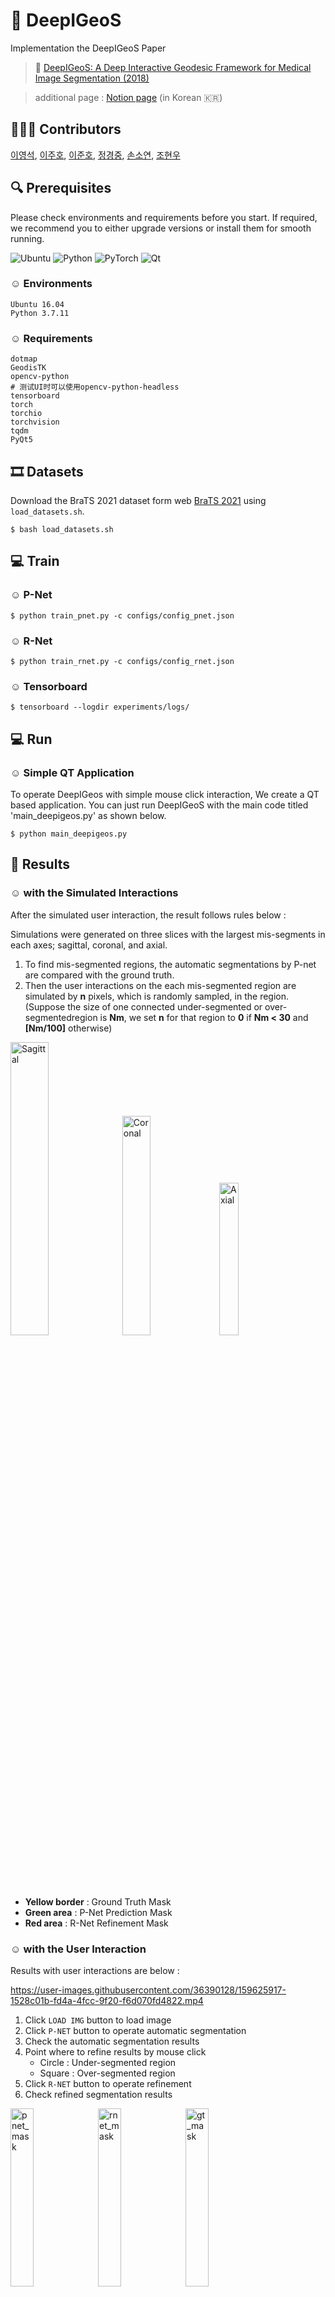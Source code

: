 # :brain: DeepIGeoS
Implementation the DeepIGeoS Paper
> :page_facing_up: [DeepIGeoS: A Deep Interactive Geodesic Framework for Medical Image Segmentation (2018)](https://ieeexplore.ieee.org/abstract/document/8370732)
 
> additional page : [Notion page](https://www.notion.so/modulabs/HIT-LAB-783449555af449f89c0b2f2dc4a5a72b?p=9f00609e62a24d32af95a7416703119f) (in Korean :kr:) 

## 👨🏻‍💻 Contributors
[이영석](https://github.com/younnggsuk), [이주호](https://github.com/wngh577), [이준호](https://github.com/junhoning), [정경중](https://github.com/KyeongJoong), [손소연](https://github.com/soyounson), [조현우](https://github.com/hwcho1130)

## :mag: Prerequisites
Please check environments and requirements before you start. If required, we recommend you to either upgrade versions or install them for smooth running.

![Ubuntu](https://img.shields.io/badge/Ubuntu-E95420?style=for-the-badge&logo=ubuntu&logoColor=white)
![Python](https://img.shields.io/badge/python-3670A0?style=for-the-badge&logo=python&logoColor=ffdd54)
![PyTorch](https://img.shields.io/badge/PyTorch-%23EE4C2C.svg?style=for-the-badge&logo=PyTorch&logoColor=white)
![Qt](https://img.shields.io/badge/Qt-%23217346.svg?style=for-the-badge&logo=Qt&logoColor=white)

### ☺︎ Environments
`Ubuntu 16.04`  
`Python 3.7.11`

### ☺︎ Requirements
```
dotmap
GeodisTK
opencv-python
# 测试UI时可以使用opencv-python-headless
tensorboard
torch
torchio
torchvision
tqdm
PyQt5
```

## :film_strip: Datasets
Download the BraTS 2021 dataset form web [BraTS 2021](https://arxiv.org/pdf/2107.02314.pdf) using `load_datasets.sh`.  

```
$ bash load_datasets.sh
```

## :computer: Train

### ☺︎ P-Net
```
$ python train_pnet.py -c configs/config_pnet.json
```

### ☺︎ R-Net
```
$ python train_rnet.py -c configs/config_rnet.json
```

### ☺︎ Tensorboard
```
$ tensorboard --logdir experiments/logs/
```

## :computer: Run

### ☺︎ Simple QT Application
To operate DeepIGeos with simple mouse click interaction, We create a QT based application. You can just run DeepIGeoS with the main code titled 'main_deepigeos.py' as shown below.
```
$ python main_deepigeos.py
```

## :dna: Results

### ☺︎ with the Simulated Interactions
After the simulated user interaction, the result follows rules below : 

Simulations were generated on three slices with the largest mis-segments in each axes; sagittal, coronal, and axial.
1. To find mis-segmented regions, the automatic segmentations by P-net are compared with the ground truth.
2. Then the user interactions on the each mis-segmented region are simulated by **n** pixels, which is randomly sampled, in the region. (Suppose the size of one connected under-segmented or over-segmentedregion is **Nm**, we set **n** for that region to **0** if **Nm < 30** and **[Nm/100]** otherwise)

<div>
  <img alt="Sagittal" src=./assets/sagittal.gif width="34.7%">
  <img alt="Coronal" src=./assets/coronal.gif width="30%">
  <img alt="Axial" src=./assets/axial.gif width="25%">
</div>

- **Yellow border** : Ground Truth Mask
- **Green area** : P-Net Prediction Mask
- **Red area** : R-Net Refinement Mask

### ☺︎ with the User Interaction
Results with user interactions are below : 

https://user-images.githubusercontent.com/36390128/159625917-1528c01b-fd4a-4fcc-9f20-f6d070fd4822.mp4

1. Click `LOAD IMG` button to load image
2. Click `P-NET` button to operate automatic segmentation
3. Check the automatic segmentation results
4. Point where to refine results by mouse click 
    - Circle : Under-segmented region
    - Square : Over-segmented region
5. Click `R-NET` button to operate refinement
6. Check refined segmentation results

<div>
  <img alt="pnet_mask" src=https://user-images.githubusercontent.com/36390128/160960826-0b2e0670-b19c-4bda-a682-73fa12de712e.png width="27%">
  <img alt="rnet_mask" src=https://user-images.githubusercontent.com/36390128/160960832-a97c6902-ebdd-47b3-a154-f39700f4f68a.png width="27%">
  <img alt="gt_mask" src=https://user-images.githubusercontent.com/36390128/160960814-c05363ec-4c4a-4b95-95b5-d73ab2c9ea7a.png width="27%">
</div>

- **Green Volume** : P-Net Prediction Mask
- **Orange Volume** : R-Net Refinement Mask
- **Blue Volume** : Ground Truth Mask

## :page_facing_up: Background of DeepIGeoS
For the implementation of the DeepIGeoS paper, all steps, we understood and performed are described in the following subsections. 

### ☺︎ Abstract
- Consider a deep CNN-based interactive framework for the 2D and 3D medical image segmentation
- Present a new way to combine user interactions with CNNs based on geodesic distance maps
- Propose a resolution-preserving CNN structure which leads to a more detailed segmentation result compared with traditional CNNs with resolution loss
- Extend the current RNN-based CRFs for segmentation so that the back-propagatable CRFs can use user interactions as hard constraints and all the parameters of potential functions can be trained in an end-to-end way.

### ☺︎ Architecture

<div>
  <img src="./assets/architecture.png" alt=architecture width="80%">
  <p><i><a href="https://arxiv.org/abs/1707.00652" target="_blank" rel="noopener noreferrer">https://arxiv.org/abs/1707.00652</a></i></p>
</div>

Two stage pipeline : P-Net(obtains automatically initial segmentation) + R-Net(refines initial segmentation w/ small # of user interactions that we encode as geodesic distance maps)

- P-Net : use CNN to obtain an **initial automatic segmentation**
- R-Net: refine the segmentation by taking as input **the original image, the initial segmentation and geodesic distance maps** based on foreground/background user interactions.


### ☺︎ CRF-Net

<div>
  <img width="50%" alt="crf-rnn" src="./assets/crf-rnn.png">
  <p><i><a href="https://arxiv.org/abs/1502.03240" target="_blank" rel="noopener noreferrer">https://arxiv.org/abs/1502.03240</a></i></p>
</div>

The CRF-Net(f) is connected to P-Net and also the CRF-Net(fu) is connected to R-Net.
- CRF-Net(f): extend [CRF based on RNN](https://arxiv.org/abs/1502.03240) so that the pairwise potentials can be freeform functions.
- CRF-Net(fu): integrate user interactions in our CRF-Net(f) in the interactive refinement context.
- **But here CRF-Nets are not implemented for simplicity**

### ☺︎ Geodesic Distance Maps

<div>
  <img width="50%" alt="geodesicmap" src="./assets/geodesicmap.png">
  <p><i><a href="https://towardsdatascience.com/preserving-geodesic-distance-for-non-linear-datasets-isomap-d24a1a1908b2" target="_blank" rel="noopener noreferrer">https://towardsdatascience.com/preserving-geodesic-distance-for-non-linear-datasets-isomap-d24a1a1908b2</a></i></p>
</div>

The interactions with the same label are converted into a distance map.
- The euclidean distance treats each direction equally and it does not take the image context into account.
- In contrast, the geodesic distance helps to better differentiate neighboring pixels with different appearances, and improves label consistency in homogeneous regions. 
 

### ☺︎ BraTS Dataset

<div>
  <img width="50%" alt="brats" src="./assets/brats.png">
  <p><i><a href="https://arxiv.org/pdf/2107.02314.pdf" target="_blank" rel="noopener noreferrer">https://arxiv.org/pdf/2107.02314.pdf</a></i></p>
</div>

We only consider T2-FLAIR(panel C) images in the [BraTS 2021](https://arxiv.org/pdf/2107.02314.pdf) and segment the whole tumor.
- The BraTS dataset describes a retrospective collection of brain tumor mpMRI scans acquired from multiple different institutions under standard clinical conditions, but with different equipment and imaging protocols, resulting in a vastly heterogeneous image quality reflecting diverse clinical practice across different institutions. Inclusion criteria comprised pathologically confirmed diagnosis and available MGMT promoter methylation status. These data have been updated, since BraTS 2020, increasing the total number of cases from 660 to 2,000.
